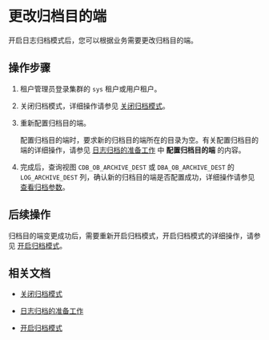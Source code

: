 # 更改归档目的端

开启日志归档模式后，您可以根据业务需要更改归档目的端。

## 操作步骤

1. 租户管理员登录集群的 `sys` 租户或用户租户。

2. 关闭归档模式，详细操作请参见 [关闭归档模式](400.close-the-log-archive-mode.md)。

3. 重新配置归档目的端。

   配置归档目的端时，要求新的归档目的端所在的目录为空。有关配置归档目的端的详细操作，请参见 [日志归档的准备工作](200.preparation-before-log-archive.md) 中 **配置归档目的端** 的内容。

4. 完成后，查询视图 `CDB_OB_ARCHIVE_DEST` 或 `DBA_OB_ARCHIVE_DEST` 的 `LOG_ARCHIVE_DEST` 列，确认新的归档目的端是否配置成功，详细操作请参见 [查看归档参数](800.view-parameters-of-log-archive.md)。

## 后续操作

归档目的端变更成功后，需要重新开启归档模式，开启归档模式的详细操作，请参见 [开启归档模式](300.open-the-log-archive-mode.md)。

## 相关文档

* [关闭归档模式](400.close-the-log-archive-mode.md)

* [日志归档的准备工作](200.preparation-before-log-archive.md)

* [开启归档模式](300.open-the-log-archive-mode.md)
